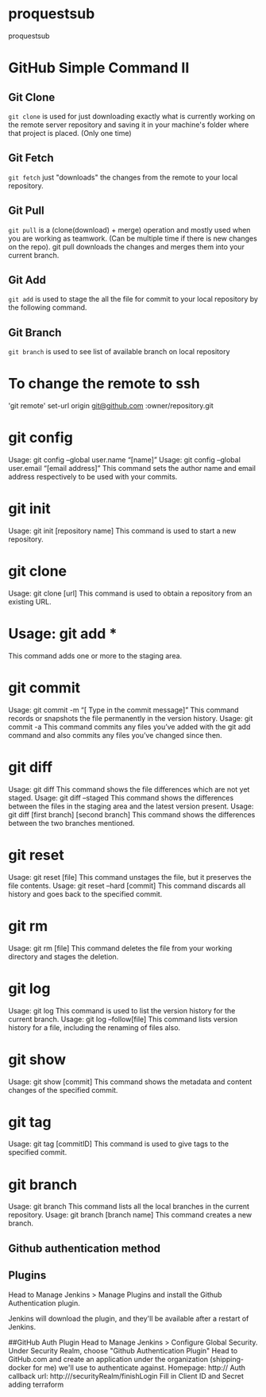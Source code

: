 # proquestsub
 proquestsub
# GitHub Simple Command II

## Git Clone
`git clone` is used for just downloading exactly what is currently working on the remote server repository and saving it in your machine's folder where that project is placed. (Only one time)

## Git Fetch
`git fetch` just "downloads" the changes from the remote to your local repository. 

## Git Pull
`git pull` is a (clone(download) + merge) operation and mostly used when you are working as teamwork. (Can be multiple time if there is new changes on the repo). git pull downloads the changes and merges them into your current branch. 

## Git Add
`git add` is used to stage the all the file for commit to your local repository by the following command.

## Git Branch
`git branch` is used to see list of available branch on local repository

# To change the remote to ssh

'git remote' set-url origin git@github.com :owner/repository.git

# git config
Usage: git config –global user.name “[name]”
Usage: git config –global user.email “[email address]”
This command sets the author name and email address  respectively to be used with your commits.
# git init
Usage: git init [repository name]
This command is used to start a new repository.
# git clone
Usage: git clone [url]
This command is used to obtain a repository from an existing URL.
# Usage: git add *
This command adds one or more to the staging area.
# git commit
Usage: git commit -m “[ Type in the commit message]”
This command records or snapshots the file permanently in the version history.
Usage: git commit -a
This command commits any files you’ve added with the git add command and also commits any files you’ve changed since then.
# git diff
Usage: git diff
This command shows the file differences which are not yet staged.
Usage: git diff –staged
This command shows the differences between the files in the staging area and the latest version present.
Usage: git diff [first branch] [second branch]
This command shows the differences between the two branches mentioned.
# git reset
Usage: git reset [file]
This command unstages the file, but it preserves the file contents.
Usage: git reset –hard [commit]
This command discards all history and goes back to the specified commit.
# git rm
Usage: git rm [file]
This command deletes the file from your working directory and stages the deletion.
# git log
Usage: git log
This command is used to list the version history for the current branch.
Usage: git log –follow[file]
This command lists version history for a file, including the renaming of files also.
# git show
Usage: git show [commit]
This command shows the metadata and content changes of the specified commit.
# git tag
Usage: git tag [commitID]
This command is used to give tags to the specified commit.
# git branch
Usage: git branch
This command lists all the local branches in the current repository.
Usage: git branch [branch name]
This command creates a new branch.
## Github authentication method
## Plugins

Head to Manage Jenkins > Manage Plugins and install the Github Authentication plugin.

Jenkins will download the plugin, and they'll be available after a restart of Jenkins.

##GitHub Auth Plugin
Head to Manage Jenkins > Configure Global Security.
Under Security Realm, choose "Github Authentication Plugin"
Head to GitHub.com and create an application under the organization (shipping-docker for me) we'll use to authenticate against.
Homepage: http://<server-hostname>
Auth callback url: http://<server-hostname>/securityRealm/finishLogin
Fill in Client ID and Secret
adding terraform 








